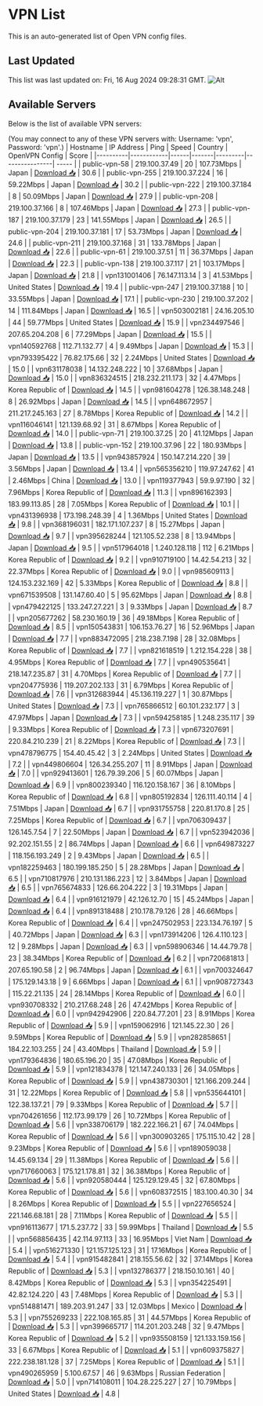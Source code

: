 # VPN List

This is an auto-generated list of Open VPN config files.

## Last Updated

This list was last updated on: Fri, 16 Aug 2024 09:28:31 GMT.
![Alt](https://repobeats.axiom.co/api/embed/186b98318ef1479477931607c1ad7d823f12451f.svg "Repobeats analytics image")

## Available Servers

Below is the list of available VPN servers:

(You may connect to any of these VPN servers with: Username: 'vpn', Password: 'vpn'.)
| Hostname | IP Address | Ping | Speed | Country | OpenVPN Config | Score |
|----------|------------|------|-------|---------|----------------| ----- |
| public-vpn-58 | 219.100.37.49 | 20 | 107.73Mbps | Japan | [Download 📥](./configs/server_0_JP.ovpn) | 30.6 |
| public-vpn-255 | 219.100.37.224 | 16 | 59.22Mbps | Japan | [Download 📥](./configs/server_1_JP.ovpn) | 30.2 |
| public-vpn-222 | 219.100.37.184 | 8 | 50.09Mbps | Japan | [Download 📥](./configs/server_2_JP.ovpn) | 27.9 |
| public-vpn-208 | 219.100.37.166 | 8 | 107.46Mbps | Japan | [Download 📥](./configs/server_3_JP.ovpn) | 27.3 |
| public-vpn-187 | 219.100.37.179 | 23 | 141.55Mbps | Japan | [Download 📥](./configs/server_4_JP.ovpn) | 26.5 |
| public-vpn-204 | 219.100.37.181 | 17 | 53.73Mbps | Japan | [Download 📥](./configs/server_5_JP.ovpn) | 24.6 |
| public-vpn-211 | 219.100.37.168 | 31 | 133.78Mbps | Japan | [Download 📥](./configs/server_6_JP.ovpn) | 22.6 |
| public-vpn-61 | 219.100.37.51 | 11 | 36.37Mbps | Japan | [Download 📥](./configs/server_7_JP.ovpn) | 22.3 |
| public-vpn-138 | 219.100.37.117 | 21 | 103.17Mbps | Japan | [Download 📥](./configs/server_8_JP.ovpn) | 21.8 |
| vpn131001406 | 76.147.113.14 | 3 | 41.53Mbps | United States | [Download 📥](./configs/server_9_US.ovpn) | 19.4 |
| public-vpn-247 | 219.100.37.188 | 10 | 33.55Mbps | Japan | [Download 📥](./configs/server_10_JP.ovpn) | 17.1 |
| public-vpn-230 | 219.100.37.202 | 14 | 111.84Mbps | Japan | [Download 📥](./configs/server_11_JP.ovpn) | 16.5 |
| vpn503002181 | 24.16.205.10 | 44 | 59.77Mbps | United States | [Download 📥](./configs/server_12_US.ovpn) | 15.9 |
| vpn234497546 | 207.65.204.208 | 6 | 77.29Mbps | Japan | [Download 📥](./configs/server_13_JP.ovpn) | 15.5 |
| vpn140592768 | 112.71.132.77 | 4 | 9.49Mbps | Japan | [Download 📥](./configs/server_14_JP.ovpn) | 15.3 |
| vpn793395422 | 76.82.175.66 | 32 | 2.24Mbps | United States | [Download 📥](./configs/server_15_US.ovpn) | 15.0 |
| vpn631178038 | 14.132.248.222 | 10 | 37.68Mbps | Japan | [Download 📥](./configs/server_16_JP.ovpn) | 15.0 |
| vpn836324515 | 218.232.211.173 | 32 | 4.47Mbps | Korea Republic of | [Download 📥](./configs/server_17_KR.ovpn) | 14.5 |
| vpn981604278 | 126.38.148.248 | 8 | 26.92Mbps | Japan | [Download 📥](./configs/server_18_JP.ovpn) | 14.5 |
| vpn648672957 | 211.217.245.163 | 27 | 8.78Mbps | Korea Republic of | [Download 📥](./configs/server_19_KR.ovpn) | 14.2 |
| vpn116046141 | 121.139.68.92 | 31 | 8.67Mbps | Korea Republic of | [Download 📥](./configs/server_20_KR.ovpn) | 14.0 |
| public-vpn-71 | 219.100.37.25 | 20 | 41.12Mbps | Japan | [Download 📥](./configs/server_21_JP.ovpn) | 13.8 |
| public-vpn-152 | 219.100.37.96 | 22 | 180.93Mbps | Japan | [Download 📥](./configs/server_22_JP.ovpn) | 13.5 |
| vpn943857924 | 150.147.214.220 | 39 | 3.56Mbps | Japan | [Download 📥](./configs/server_23_JP.ovpn) | 13.4 |
| vpn565356210 | 119.97.247.62 | 41 | 2.46Mbps | China | [Download 📥](./configs/server_24_CN.ovpn) | 13.0 |
| vpn119377943 | 59.9.97.190 | 32 | 7.96Mbps | Korea Republic of | [Download 📥](./configs/server_25_KR.ovpn) | 11.3 |
| vpn896162393 | 183.99.113.85 | 28 | 7.05Mbps | Korea Republic of | [Download 📥](./configs/server_26_KR.ovpn) | 10.1 |
| vpn431396938 | 173.198.248.39 | 4 | 1.36Mbps | United States | [Download 📥](./configs/server_27_US.ovpn) | 9.8 |
| vpn368196031 | 182.171.107.237 | 8 | 15.27Mbps | Japan | [Download 📥](./configs/server_28_JP.ovpn) | 9.7 |
| vpn395628244 | 121.105.52.238 | 8 | 13.94Mbps | Japan | [Download 📥](./configs/server_29_JP.ovpn) | 9.5 |
| vpn517964018 | 1.240.128.118 | 112 | 6.21Mbps | Korea Republic of | [Download 📥](./configs/server_30_KR.ovpn) | 9.2 |
| vpn910719100 | 14.42.54.213 | 32 | 22.37Mbps | Korea Republic of | [Download 📥](./configs/server_31_KR.ovpn) | 9.0 |
| vpn985609113 | 124.153.232.169 | 42 | 5.33Mbps | Korea Republic of | [Download 📥](./configs/server_32_KR.ovpn) | 8.8 |
| vpn671539508 | 131.147.60.40 | 5 | 95.62Mbps | Japan | [Download 📥](./configs/server_33_JP.ovpn) | 8.8 |
| vpn479422125 | 133.247.27.221 | 3 | 9.33Mbps | Japan | [Download 📥](./configs/server_34_JP.ovpn) | 8.7 |
| vpn205677262 | 58.230.160.19 | 36 | 49.18Mbps | Korea Republic of | [Download 📥](./configs/server_35_KR.ovpn) | 8.5 |
| vpn150543831 | 106.153.76.27 | 16 | 52.96Mbps | Japan | [Download 📥](./configs/server_36_JP.ovpn) | 7.7 |
| vpn883472095 | 218.238.7.198 | 28 | 32.08Mbps | Korea Republic of | [Download 📥](./configs/server_37_KR.ovpn) | 7.7 |
| vpn821618519 | 1.212.154.228 | 38 | 4.95Mbps | Korea Republic of | [Download 📥](./configs/server_38_KR.ovpn) | 7.7 |
| vpn490535641 | 218.147.235.87 | 31 | 4.70Mbps | Korea Republic of | [Download 📥](./configs/server_39_KR.ovpn) | 7.7 |
| vpn204775936 | 119.207.202.133 | 31 | 6.79Mbps | Korea Republic of | [Download 📥](./configs/server_40_KR.ovpn) | 7.6 |
| vpn312683944 | 45.136.119.227 | 1 | 30.87Mbps | United States | [Download 📥](./configs/server_41_US.ovpn) | 7.3 |
| vpn765866512 | 60.101.232.177 | 3 | 47.97Mbps | Japan | [Download 📥](./configs/server_42_JP.ovpn) | 7.3 |
| vpn594258185 | 1.248.235.117 | 39 | 9.33Mbps | Korea Republic of | [Download 📥](./configs/server_43_KR.ovpn) | 7.3 |
| vpn673207691 | 220.84.210.239 | 21 | 8.22Mbps | Korea Republic of | [Download 📥](./configs/server_44_KR.ovpn) | 7.3 |
| vpn478796775 | 154.40.45.42 | 3 | 2.24Mbps | United States | [Download 📥](./configs/server_45_US.ovpn) | 7.2 |
| vpn449806604 | 126.34.255.207 | 11 | 8.91Mbps | Japan | [Download 📥](./configs/server_46_JP.ovpn) | 7.0 |
| vpn929413601 | 126.79.39.206 | 5 | 60.07Mbps | Japan | [Download 📥](./configs/server_47_JP.ovpn) | 6.9 |
| vpn800239340 | 116.120.158.167 | 36 | 8.10Mbps | Korea Republic of | [Download 📥](./configs/server_48_KR.ovpn) | 6.8 |
| vpn805192834 | 126.111.40.114 | 4 | 7.51Mbps | Japan | [Download 📥](./configs/server_49_JP.ovpn) | 6.7 |
| vpn931755758 | 220.81.170.8 | 25 | 7.25Mbps | Korea Republic of | [Download 📥](./configs/server_50_KR.ovpn) | 6.7 |
| vpn706309437 | 126.145.7.54 | 7 | 22.50Mbps | Japan | [Download 📥](./configs/server_51_JP.ovpn) | 6.7 |
| vpn523942036 | 92.202.151.55 | 2 | 86.74Mbps | Japan | [Download 📥](./configs/server_52_JP.ovpn) | 6.6 |
| vpn649873227 | 118.156.193.249 | 2 | 9.43Mbps | Japan | [Download 📥](./configs/server_53_JP.ovpn) | 6.5 |
| vpn182259463 | 180.199.185.250 | 5 | 28.28Mbps | Japan | [Download 📥](./configs/server_54_JP.ovpn) | 6.5 |
| vpn710817976 | 210.131.186.223 | 12 | 3.84Mbps | Japan | [Download 📥](./configs/server_55_JP.ovpn) | 6.5 |
| vpn765674833 | 126.66.204.222 | 3 | 19.31Mbps | Japan | [Download 📥](./configs/server_56_JP.ovpn) | 6.4 |
| vpn916121979 | 42.126.12.70 | 15 | 45.24Mbps | Japan | [Download 📥](./configs/server_57_JP.ovpn) | 6.4 |
| vpn891318488 | 210.178.79.126 | 28 | 46.66Mbps | Korea Republic of | [Download 📥](./configs/server_58_KR.ovpn) | 6.4 |
| vpn247502953 | 223.134.76.197 | 5 | 40.72Mbps | Japan | [Download 📥](./configs/server_59_JP.ovpn) | 6.3 |
| vpn173914206 | 126.4.110.123 | 12 | 9.28Mbps | Japan | [Download 📥](./configs/server_60_JP.ovpn) | 6.3 |
| vpn598906346 | 14.44.79.78 | 23 | 38.34Mbps | Korea Republic of | [Download 📥](./configs/server_61_KR.ovpn) | 6.2 |
| vpn720681813 | 207.65.190.58 | 2 | 96.74Mbps | Japan | [Download 📥](./configs/server_62_JP.ovpn) | 6.1 |
| vpn700324647 | 175.129.143.18 | 9 | 6.66Mbps | Japan | [Download 📥](./configs/server_63_JP.ovpn) | 6.1 |
| vpn908727343 | 115.22.21.135 | 24 | 28.14Mbps | Korea Republic of | [Download 📥](./configs/server_64_KR.ovpn) | 6.0 |
| vpn930708332 | 210.217.68.248 | 26 | 47.42Mbps | Korea Republic of | [Download 📥](./configs/server_65_KR.ovpn) | 6.0 |
| vpn942942906 | 220.84.77.201 | 23 | 8.91Mbps | Korea Republic of | [Download 📥](./configs/server_66_KR.ovpn) | 5.9 |
| vpn159062916 | 121.145.22.30 | 26 | 9.59Mbps | Korea Republic of | [Download 📥](./configs/server_67_KR.ovpn) | 5.9 |
| vpn282858651 | 184.22.103.255 | 24 | 43.40Mbps | Thailand | [Download 📥](./configs/server_68_TH.ovpn) | 5.9 |
| vpn179364836 | 180.65.196.20 | 35 | 47.08Mbps | Korea Republic of | [Download 📥](./configs/server_69_KR.ovpn) | 5.9 |
| vpn121834378 | 121.147.240.133 | 26 | 34.05Mbps | Korea Republic of | [Download 📥](./configs/server_70_KR.ovpn) | 5.9 |
| vpn438730301 | 121.166.209.244 | 31 | 12.22Mbps | Korea Republic of | [Download 📥](./configs/server_71_KR.ovpn) | 5.8 |
| vpn535644101 | 122.38.137.21 | 79 | 9.33Mbps | Korea Republic of | [Download 📥](./configs/server_72_KR.ovpn) | 5.7 |
| vpn704261656 | 112.173.99.179 | 26 | 10.72Mbps | Korea Republic of | [Download 📥](./configs/server_73_KR.ovpn) | 5.6 |
| vpn338706179 | 182.222.166.21 | 67 | 74.04Mbps | Korea Republic of | [Download 📥](./configs/server_74_KR.ovpn) | 5.6 |
| vpn300903265 | 175.115.10.42 | 28 | 9.23Mbps | Korea Republic of | [Download 📥](./configs/server_75_KR.ovpn) | 5.6 |
| vpn189059038 | 14.45.69.134 | 29 | 11.38Mbps | Korea Republic of | [Download 📥](./configs/server_76_KR.ovpn) | 5.6 |
| vpn717660063 | 175.121.178.81 | 32 | 36.38Mbps | Korea Republic of | [Download 📥](./configs/server_77_KR.ovpn) | 5.6 |
| vpn920580444 | 125.129.129.45 | 32 | 67.80Mbps | Korea Republic of | [Download 📥](./configs/server_78_KR.ovpn) | 5.6 |
| vpn608372515 | 183.100.40.30 | 34 | 8.26Mbps | Korea Republic of | [Download 📥](./configs/server_79_KR.ovpn) | 5.5 |
| vpn227656524 | 221.146.68.181 | 28 | 7.11Mbps | Korea Republic of | [Download 📥](./configs/server_80_KR.ovpn) | 5.5 |
| vpn916113677 | 171.5.237.72 | 33 | 59.99Mbps | Thailand | [Download 📥](./configs/server_81_TH.ovpn) | 5.5 |
| vpn568856435 | 42.114.97.113 | 33 | 16.95Mbps | Viet Nam | [Download 📥](./configs/server_82_VN.ovpn) | 5.4 |
| vpn516271330 | 121.157.125.123 | 31 | 17.16Mbps | Korea Republic of | [Download 📥](./configs/server_83_KR.ovpn) | 5.4 |
| vpn915482841 | 218.155.56.62 | 32 | 37.14Mbps | Korea Republic of | [Download 📥](./configs/server_84_KR.ovpn) | 5.3 |
| vpn132786377 | 218.150.10.161 | 40 | 8.42Mbps | Korea Republic of | [Download 📥](./configs/server_85_KR.ovpn) | 5.3 |
| vpn354225491 | 42.82.124.220 | 43 | 7.48Mbps | Korea Republic of | [Download 📥](./configs/server_86_KR.ovpn) | 5.3 |
| vpn514881471 | 189.203.91.247 | 33 | 12.03Mbps | Mexico | [Download 📥](./configs/server_87_MX.ovpn) | 5.3 |
| vpn755269233 | 222.108.165.85 | 31 | 44.57Mbps | Korea Republic of | [Download 📥](./configs/server_88_KR.ovpn) | 5.3 |
| vpn399665717 | 114.201.203.248 | 32 | 9.47Mbps | Korea Republic of | [Download 📥](./configs/server_89_KR.ovpn) | 5.2 |
| vpn935508159 | 121.133.159.156 | 33 | 6.67Mbps | Korea Republic of | [Download 📥](./configs/server_90_KR.ovpn) | 5.1 |
| vpn609375827 | 222.238.181.128 | 37 | 7.25Mbps | Korea Republic of | [Download 📥](./configs/server_91_KR.ovpn) | 5.1 |
| vpn490265959 | 5.100.67.57 | 46 | 9.63Mbps | Russian Federation | [Download 📥](./configs/server_92_RU.ovpn) | 5.0 |
| vpn714108011 | 104.28.225.227 | 27 | 10.79Mbps | United States | [Download 📥](./configs/server_93_US.ovpn) | 4.8 |
